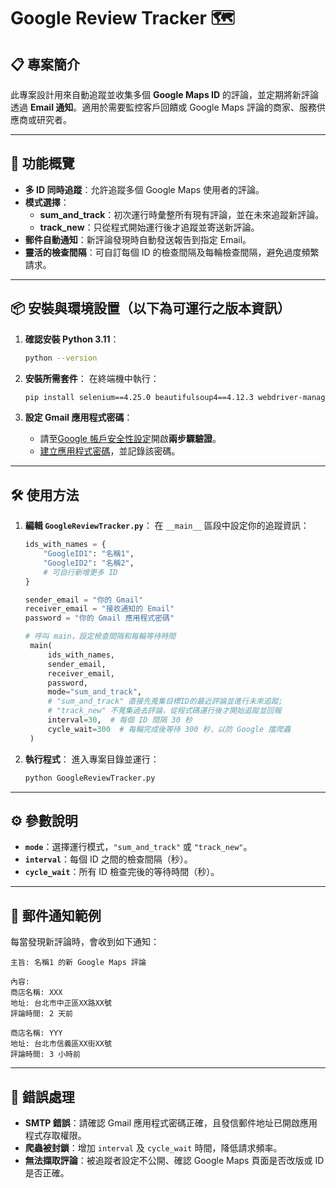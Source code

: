 # Google Review Tracker 🗺️  

## 📋 專案簡介
此專案設計用來自動追蹤並收集多個 **Google Maps ID** 的評論，並定期將新評論透過 **Email 通知**。適用於需要監控客戶回饋或 Google Maps 評論的商家、服務供應商或研究者。

---

## 📂 功能概覽  
- **多 ID 同時追蹤**：允許追蹤多個 Google Maps 使用者的評論。  
- **模式選擇**：  
  - **sum_and_track**：初次運行時彙整所有現有評論，並在未來追蹤新評論。  
  - **track_new**：只從程式開始運行後才追蹤並寄送新評論。  
- **郵件自動通知**：新評論發現時自動發送報告到指定 Email。  
- **靈活的檢查間隔**：可自訂每個 ID 的檢查間隔及每輪檢查間隔，避免過度頻繁請求。

---

## 📦 安裝與環境設置（以下為可運行之版本資訊）
1. **確認安裝 Python 3.11**：
   ```bash
   python --version
   ```
2. **安裝所需套件**：
   在終端機中執行：
   ```bash
   pip install selenium==4.25.0 beautifulsoup4==4.12.3 webdriver-manager==4.0.2
   ```

3. **設定 Gmail 應用程式密碼**：
   - 請至[Google 帳戶安全性設定](https://myaccount.google.com/security)開啟**兩步驟驗證**。
   - [建立應用程式密碼](https://myaccount.google.com/apppasswords)，並記錄該密碼。

---

## 🛠️ 使用方法
1. **編輯 `GoogleReviewTracker.py`**：
   在 `__main__` 區段中設定你的追蹤資訊：

   ```python
   ids_with_names = {
       "GoogleID1": "名稱1",
       "GoogleID2": "名稱2",
       # 可自行新增更多 ID
   }

   sender_email = "你的 Gmail"
   receiver_email = "接收通知的 Email"
   password = "你的 Gmail 應用程式密碼"

   # 呼叫 main，設定檢查間隔和每輪等待時間
    main(
        ids_with_names, 
        sender_email, 
        receiver_email, 
        password, 
        mode="sum_and_track", 
        # "sum_and_track" 直接先蒐集目標ID的最近評論並進行未來追蹤; 
        # "track_new" 不蒐集過去評論，從程式碼運行後才開始追蹤並回報
        interval=30,  # 每個 ID 間隔 30 秒
        cycle_wait=300  # 每輪完成後等待 300 秒，以防 Google 擋爬蟲
    )
   ```

2. **執行程式**：
   進入專案目錄並運行：
   ```bash
   python GoogleReviewTracker.py
   ```

---

## ⚙️ 參數說明
- **`mode`**：選擇運行模式，`"sum_and_track"` 或 `"track_new"`。
- **`interval`**：每個 ID 之間的檢查間隔（秒）。
- **`cycle_wait`**：所有 ID 檢查完後的等待時間（秒）。

---

## 📧 郵件通知範例
每當發現新評論時，會收到如下通知：

```
主旨: 名稱1 的新 Google Maps 評論

內容:
商店名稱: XXX
地址: 台北市中正區XX路XX號
評論時間: 2 天前

商店名稱: YYY
地址: 台北市信義區XX街XX號
評論時間: 3 小時前
```

---

## 🛑 錯誤處理
- **SMTP 錯誤**：請確認 Gmail 應用程式密碼正確，且發信郵件地址已開啟應用程式存取權限。
- **爬蟲被封鎖**：增加 `interval` 及 `cycle_wait` 時間，降低請求頻率。
- **無法擷取評論**：被追蹤者設定不公開、確認 Google Maps 頁面是否改版或 ID 是否正確。

